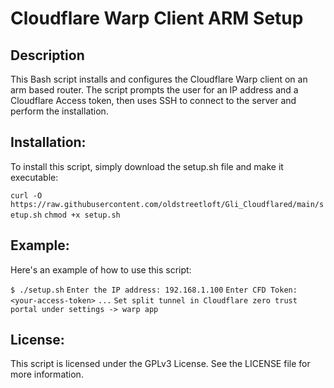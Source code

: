 # Cloudflare Warp Client ARM Setup
## Description
This Bash script installs and configures the Cloudflare Warp client on an arm based router. The script prompts the user for an IP address and a Cloudflare Access token, then uses SSH to connect to the server and perform the installation.

## Installation:
To install this script, simply download the setup.sh file and make it executable:

`curl -O https://raw.githubusercontent.com/oldstreetloft/Gli_Cloudflared/main/setup.sh`
`chmod +x setup.sh`

## Example:
Here's an example of how to use this script:

`$ ./setup.sh`
`Enter the IP address: 192.168.1.100`
`Enter CFD Token: <your-access-token>`
`...`
`Set split tunnel in Cloudflare zero trust portal under settings -> warp app`

## License:
This script is licensed under the GPLv3 License. See the LICENSE file for more information.